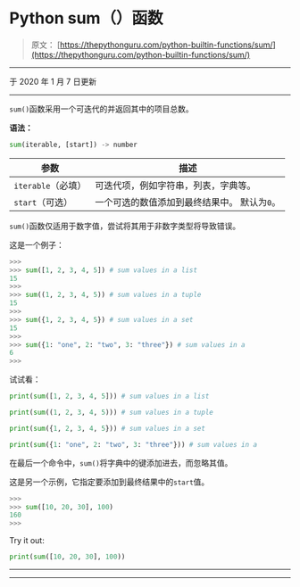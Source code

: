 # Python sum（）函数

> 原文： [https://thepythonguru.com/python-builtin-functions/sum/](https://thepythonguru.com/python-builtin-functions/sum/)

* * *

于 2020 年 1 月 7 日更新

* * *

`sum()`函数采用一个可迭代的并返回其中的项目总数。

**语法：**

```py
sum(iterable, [start]) -> number

```

| 参数 | 描述 |
| --- | --- |
| `iterable`（必填） | 可迭代项，例如字符串，列表，字典等。 |
| `start`（可选） | 一个可选的数值添加到最终结果中。 默认为`0`。 |

`sum()`函数仅适用于数字值，尝试将其用于非数字类型将导致错误。

这是一个例子：

```py
>>> 
>>> sum([1, 2, 3, 4, 5]) # sum values in a list
15
>>> 
>>> sum((1, 2, 3, 4, 5)) # sum values in a tuple
15
>>> 
>>> sum({1, 2, 3, 4, 5}) # sum values in a set
15
>>> 
>>> sum({1: "one", 2: "two", 3: "three"}) # sum values in a 
6
>>>

```

试试看：

```py
print(sum([1, 2, 3, 4, 5])) # sum values in a list

print(sum((1, 2, 3, 4, 5))) # sum values in a tuple

print(sum({1, 2, 3, 4, 5})) # sum values in a set

print(sum({1: "one", 2: "two", 3: "three"})) # sum values in a 
```

在最后一个命令中，`sum()`将字典中的键添加进去，而忽略其值。

这是另一个示例，它指定要添加到最终结果中的`start`值。

```py
>>> 
>>> sum([10, 20, 30], 100)
160
>>>

```

Try it out:

```py
print(sum([10, 20, 30], 100)) 
```

* * *

* * *